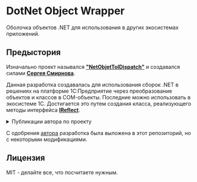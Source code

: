 # DotNet Object Wrapper

Оболочка объектов .NET для использования в других экосистемах приложений.

## Предыстория

Изначально проект назывался **["NetObjetToIDispatch"](https://infostart.ru/public/238584/)** и создавался силами **[Сергея Смирнова](https://infostart.ru/profile/82159/)**.

Данная разработка создавалась для использования сборок .NET в решениях на платформе 1С:Предприятие через преобразование объектов и классов в COM-объекты. Последние можно использовать в экосистеме 1С. Достигается это путем создания класса, реализующего методы интерфейса **[IReflect](https://docs.microsoft.com/ru-ru/dotnet/api/system.reflection.ireflect?view=netcore-3.1)**.

<details>
    <summary>Публикации автора по проекту</summary>

* [Использование сборок .NET в 1С 7.x b 8.x. Создание внешних Компонент](https://infostart.ru/public/238584/)
* [Обработка для формирования классов для прямого доступа к файлам 1С через курсоры BDE. И многого другого](https://infostart.ru/public/345658/)
* [Методы для группировки данных по полю,полям в Таблице Значений на примере универсального метода списания по партиям, а также отбора строк в ТЗ по произвольному условию. Для 8.x и 7.7](https://infostart.ru/public/371762/)
* [ИзСтрокиСРазделителями в Восьмерке](https://infostart.ru/public/371887/)
* [Code First и Linq to EF на примере 1С версии 7.7 и 8.3 часть I](https://infostart.ru/public/393228/)
* [Code First и Linq to EF на примере 1С версии 8.3 часть II](https://infostart.ru/public/402038/)
* [Linq to EF. Практика использования. Часть III](https://infostart.ru/public/402433/)
* [Linq to ODATA](https://infostart.ru/public/403524/)
* [.NET(C#) для 1С. Динамическая компиляция класса обертки для использования .Net событий в 1С через ДобавитьОбработчик или ОбработкаВнешнегоСобытия](https://infostart.ru/public/417830/)
* [1C Messenger для отправки сообщений, файлов и обмена данными между пользователями 1С, вэб страницы, мобильными приложениями а ля Skype, WhatsApp](https://infostart.ru/public/434771/)
* [Использование классов .Net в 1С для новичков](https://infostart.ru/public/448668/)
* [Быстрое создание Внешних Компонент на C#. Примеры использования Глобального Контекста, IAsyncEvent, IExtWndsSupport, WinForms и WPF](https://infostart.ru/public/457898/)
* [.Net в 1С. Асинхронные HTTP запросы, отправка Post нескольких файлов multipart/form-data, сжатие трафика с использованием gzip, deflate, удобный парсинг сайтов и т.д.](https://infostart.ru/public/466052/)
* [.Net в 1С. На примере использования HTTPClient, AngleSharp. Удобный парсинг сайтов с помощью библиотеки AngleSharp, в том числе с авторизацией аля JQuery с использованием CSS селекторов. Динамическая компиляция](https://infostart.ru/public/466196/)
* [Использование ТСД на WM 6 как беспроводной сканер с получением данных из 1С](https://infostart.ru/public/525806/)
* [Кроссплатформенное использование классов .Net в 1С через Native ВК. Или замена COM на Linux](https://infostart.ru/public/534901/)
* [Кроссплатформенное использование классов .Net в 1С через Native ВК. Или замена COM на Linux II](https://infostart.ru/public/541518/)
* [Асинхронное программирование в 1С через использование классов .Net из Native ВК](https://infostart.ru/public/541698/)
* [1С, Linux, Excel, Word, OpenXML, ADO, Net Core](https://infostart.ru/public/544232/)
* [.Net Core, 1C, динамическая компиляция, Scripting API](https://infostart.ru/public/547389/)
* [Net Core. Динамическая компиляция класса обертки для получения событий .Net объекта в 1С](https://infostart.ru/public/548701/)
* [.Net Core, обмен с 1C по TCP/IP между различными устройствами](https://infostart.ru/public/551698/)

</details>

С одобрения [автора](https://infostart.ru/profile/82159/) разработка была выложена в этот репозиторий, но с некоторыми модификациями.

## Лицензия

MIT - делайте все, что посчитаете нужным.